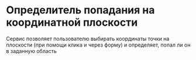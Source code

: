 # Определитель попадания на координатной плоскости
Сервис позволяет пользователю выбирать координаты точки на плоскости (при помощи клика и через форму) и определяет, попал ли он в заданную область
